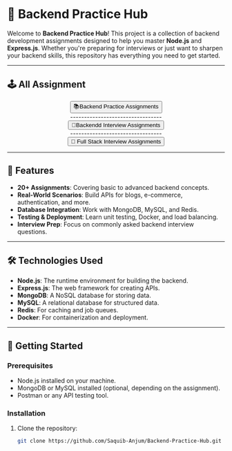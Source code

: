 # 🚀 Backend Practice Hub

Welcome to **Backend Practice Hub**! This project is a collection of backend development assignments designed to help you master **Node.js** and **Express.js**. Whether you're preparing for interviews or just want to sharpen your backend skills, this repository has everything you need to get started.

---

## 🕹️ All Assignment

<div align="center">
  <a href="https://github.com/Saquib-Anjum/Backend-Practice-Hub/blob/main/Backend-Practice.md">
    <button>📚Backend  Practice Assignments</button>
  </a>
   <div></div>
    <div>---------------------------------</div>
    <div></div>
  <a href="https://github.com/Saquib-Anjum/Backend-Practice-Hub/blob/main/Backend-Interview-Assignment.md">
    <button>🎯Backendd Interview Assignments</button>
  </a>
 <div></div>
    <div>---------------------------------</div>
    <div></div>
   <a href="https://github.com/Saquib-Anjum/Backend-Practice-Hub/blob/main/Full-Stack-Assignment.md)">
    <button>🍃 Full Stack Interview Assignments</button>
  </a>
  
</div>

---

## 🌟 Features

- **20+ Assignments**: Covering basic to advanced backend concepts.
- **Real-World Scenarios**: Build APIs for blogs, e-commerce, authentication, and more.
- **Database Integration**: Work with MongoDB, MySQL, and Redis.
- **Testing & Deployment**: Learn unit testing, Docker, and load balancing.
- **Interview Prep**: Focus on commonly asked backend interview questions.

---

## 🛠️ Technologies Used

- **Node.js**: The runtime environment for building the backend.
- **Express.js**: The web framework for creating APIs.
- **MongoDB**: A NoSQL database for storing data.
- **MySQL**: A relational database for structured data.
- **Redis**: For caching and job queues.
- **Docker**: For containerization and deployment.

---

## 🚀 Getting Started

### Prerequisites
- Node.js installed on your machine.
- MongoDB or MySQL installed (optional, depending on the assignment).
- Postman or any API testing tool.

### Installation
1. Clone the repository:
   ```bash
   git clone https://github.com/Saquib-Anjum/Backend-Practice-Hub.git
